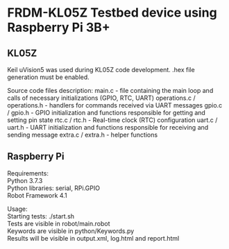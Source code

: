 # FRDM-KL05Z Testbed device using Raspberry Pi 3B+

## KL05Z
Keil uVision5 was used during KL05Z code development. .hex file generation must be enabled.

Source code files description:
main.c - file containing the main loop and calls of necessary initializations (GPIO, RTC, UART)
operations.c / operations.h - handlers for commands received via UART messages
gpio.c / gpio.h - GPIO initialization and functions responsible for getting and setting pin state
rtc.c / rtc.h - Real-time clock (RTC) configuration
uart.c / uart.h - UART initialization and functions responsible for receiving and sending message
extra.c / extra.h - helper functions

## Raspberry Pi
Requirements:  
Python 3.7.3  
Python libraries: serial, RPi.GPIO  
Robot Framework 4.1  
  
Usage:  
Starting tests: ./start.sh  
Tests are visible in robot/main.robot  
Keywords are visible in python/Keywords.py  
Results will be visible in output.xml, log.html and report.html
